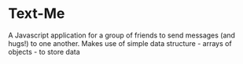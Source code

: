 # Text-Me
A Javascript application for a group of friends to send messages (and hugs!) to one another. Makes use of simple data structure - arrays of objects - to store data
